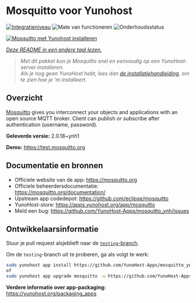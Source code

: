 <!--
NB: Deze README is automatisch gegenereerd door <https://github.com/YunoHost/apps/tree/master/tools/readme_generator>
Hij mag NIET handmatig aangepast worden.
-->

# Mosquitto voor Yunohost

[![Integratieniveau](https://apps.yunohost.org/badge/integration/mosquitto)](https://ci-apps.yunohost.org/ci/apps/mosquitto/)
![Mate van functioneren](https://apps.yunohost.org/badge/state/mosquitto)
![Onderhoudsstatus](https://apps.yunohost.org/badge/maintained/mosquitto)

[![Mosquitto met Yunohost installeren](https://install-app.yunohost.org/install-with-yunohost.svg)](https://install-app.yunohost.org/?app=mosquitto)

*[Deze README in een andere taal lezen.](./ALL_README.md)*

> *Met dit pakket kun je Mosquitto snel en eenvoudig op een YunoHost-server installeren.*  
> *Als je nog geen YunoHost hebt, lees dan [de installatiehandleiding](https://yunohost.org/install), om te zien hoe je 'm installeert.*

## Overzicht

[Mosquitto](https://mosquitto.org/) gives you interconnect your objects and applications with an open source MQTT broker. Client can publish or subscribe after authentication (username, password).


**Geleverde versie:** 2.0.18~ynh1

**Demo:** <https://test.mosquitto.org>
## Documentatie en bronnen

- Officiele website van de app: <https://mosquitto.org>
- Officiele beheerdersdocumentatie: <https://mosquitto.org/documentation/>
- Upstream app codedepot: <https://github.com/eclipse/mosquitto>
- YunoHost-store: <https://apps.yunohost.org/app/mosquitto>
- Meld een bug: <https://github.com/YunoHost-Apps/mosquitto_ynh/issues>

## Ontwikkelaarsinformatie

Stuur je pull request alsjeblieft naar de [`testing`-branch](https://github.com/YunoHost-Apps/mosquitto_ynh/tree/testing).

Om de `testing`-branch uit te proberen, ga als volgt te werk:

```bash
sudo yunohost app install https://github.com/YunoHost-Apps/mosquitto_ynh/tree/testing --debug
of
sudo yunohost app upgrade mosquitto -u https://github.com/YunoHost-Apps/mosquitto_ynh/tree/testing --debug
```

**Verdere informatie over app-packaging:** <https://yunohost.org/packaging_apps>

